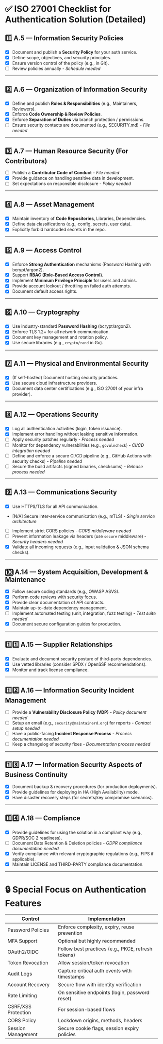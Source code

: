# ✅ ISO 27001 Checklist for Authentication Solution (Detailed)

## 1️⃣ **A.5 — Information Security Policies**

* [x] Document and publish a **Security Policy** for your auth service.
* [x] Define scope, objectives, and security principles.
* [x] Ensure version control of the policy (e.g., in Git).
* [ ] Review policies annually - *Schedule needed*

---

## 2️⃣ **A.6 — Organization of Information Security**

* [x] Define and publish **Roles & Responsibilities** (e.g., Maintainers, Reviewers).
* [x] Enforce **Code Ownership & Review Policies**.
* [x] Enforce **Separation of Duties** via branch protection / permissions.
* [ ] Ensure security contacts are documented (e.g., SECURITY.md) - *File needed*

---

## 3️⃣ **A.7 — Human Resource Security (For Contributors)**

* [ ] Publish a **Contributor Code of Conduct** - *File needed*
* [x] Provide guidance on handling sensitive data in development.
* [ ] Set expectations on responsible disclosure - *Policy needed*

---

## 4️⃣ **A.8 — Asset Management**

* [x] Maintain inventory of **Code Repositories**, Libraries, Dependencies.
* [x] Define data classifications (e.g., config, secrets, user data).
* [x] Explicitly forbid hardcoded secrets in the repo.

---

## 5️⃣ **A.9 — Access Control**

* [x] Enforce **Strong Authentication** mechanisms (Password Hashing with bcrypt/argon2).
* [x] Support **RBAC (Role-Based Access Control)**.
* [x] Implement **Minimum Privilege Principle** for users and admins.
* [x] Provide account lockout / throttling on failed auth attempts.
* [x] Document default access rights.

---

## 6️⃣ **A.10 — Cryptography**

* [x] Use industry-standard **Password Hashing** (bcrypt/argon2).
* [x] Enforce TLS 1.2+ for all network communication.
* [x] Document key management and rotation policy.
* [x] Use secure libraries (e.g., `crypto/rand` in Go).

---

## 7️⃣ **A.11 — Physical and Environmental Security**

* [x] (If self-hosted) Document hosting security practices.
* [x] Use secure cloud infrastructure providers.
* [x] Document data center certifications (e.g., ISO 27001 of your infra provider).

---

## 8️⃣ **A.12 — Operations Security**

* [x] Log all authentication activities (login, token issuance).
* [x] Implement error handling without leaking sensitive information.
* [ ] Apply security patches regularly - *Process needed*
* [ ] Monitor for dependency vulnerabilities (e.g., `govulncheck`) - *CI/CD integration needed*
* [ ] Define and enforce a secure CI/CD pipeline (e.g., GitHub Actions with security checks) - *Pipeline needed*
* [ ] Secure the build artifacts (signed binaries, checksums) - *Release process needed*

---

## 9️⃣ **A.13 — Communications Security**

* [x] Use HTTPS/TLS for all API communication.
* [N/A] Secure inter-service communication (e.g., mTLS) - *Single service architecture*
* [ ] Implement strict CORS policies - *CORS middleware needed*
* [ ] Prevent information leakage via headers (use `secure` middleware) - *Security headers needed*
* [x] Validate all incoming requests (e.g., input validation & JSON schema checks).

---

## 🔟 **A.14 — System Acquisition, Development & Maintenance**

* [x] Follow secure coding standards (e.g., OWASP ASVS).
* [x] Perform code reviews with security focus.
* [x] Provide clear documentation of API contracts.
* [x] Maintain up-to-date dependency management.
* [ ] Implement automated testing (unit, integration, fuzz testing) - *Test suite needed*
* [x] Document secure configuration guides for production.

---

## 1️⃣1️⃣ **A.15 — Supplier Relationships**

* [x] Evaluate and document security posture of third-party dependencies.
* [x] Use vetted libraries (consider SPDX / OpenSSF recommendations).
* [x] Monitor and track license compliance.

---

## 1️⃣2️⃣ **A.16 — Information Security Incident Management**

* [ ] Provide a **Vulnerability Disclosure Policy (VDP)** - *Policy document needed*
* [ ] Setup an email (e.g., `security@maintainerd.org`) for reports - *Contact setup needed*
* [ ] Have a public-facing **Incident Response Process** - *Process documentation needed*
* [ ] Keep a changelog of security fixes - *Documentation process needed*

---

## 1️⃣3️⃣ **A.17 — Information Security Aspects of Business Continuity**

* [x] Document backup & recovery procedures (for production deployments).
* [x] Provide guidelines for deploying in HA (High Availability) mode.
* [x] Have disaster recovery steps (for secrets/key compromise scenarios).

---

## 1️⃣4️⃣ **A.18 — Compliance**

* [x] Provide guidelines for using the solution in a compliant way (e.g., GDPR/SOC 2 readiness).
* [ ] Document Data Retention & Deletion policies - *GDPR compliance documentation needed*
* [x] Verify compliance with relevant cryptographic regulations (e.g., FIPS if applicable).
* [x] Maintain LICENSE and THIRD-PARTY compliance documentation.

---

# 🔒 Special Focus on Authentication Features

| Control             | Implementation                                     |
| ------------------- | -------------------------------------------------- |
| Password Policies   | Enforce complexity, expiry, reuse prevention       |
| MFA Support         | Optional but highly recommended                    |
| OAuth2/OIDC         | Follow best practices (e.g., PKCE, refresh tokens) |
| Token Revocation    | Allow session/token revocation                     |
| Audit Logs          | Capture critical auth events with timestamps       |
| Account Recovery    | Secure flow with identity verification             |
| Rate Limiting       | On sensitive endpoints (login, password reset)     |
| CSRF/XSS Protection | For session-based flows                            |
| CORS Policy         | Lockdown origins, methods, headers                 |
| Session Management  | Secure cookie flags, session expiry policies       |